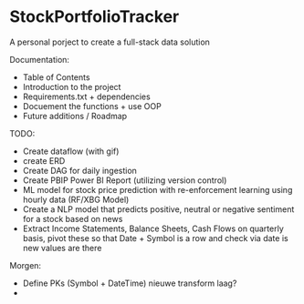 # StockPortfolioTracker
A personal porject to create a full-stack data solution

Documentation:
* Table of Contents
* Introduction to the project
* Requirements.txt + dependencies
* Docuement the functions + use OOP
* Future additions / Roadmap

TODO:
* Create dataflow (with gif)
* create ERD
* Create DAG for daily ingestion
* Create PBIP Power BI Report (utilizing version control)
* ML model for stock price prediction with re-enforcement learning using hourly data (RF/XBG Model)
* Create a NLP model that predicts positive, neutral or negative sentiment for a stock based on news
* Extract Income Statements, Balance Sheets, Cash Flows on quarterly basis, pivot these so that Date + Symbol is a row and check via date is new values are there


Morgen:
* Define PKs (Symbol + DateTime) nieuwe transform laag?
* 
